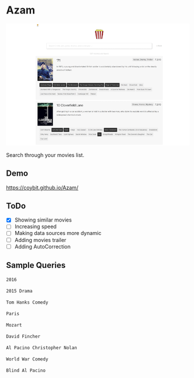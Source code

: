 # Azam

<img src="shots/01.png" width="500"/>

Search through your movies list.

## Demo
https://coybit.github.io/Azam/

## ToDo
- [X] Showing similar movies
- [ ] Increasing speed
- [ ] Making data sources more dynamic
- [ ] Adding movies trailer
- [ ] Adding AutoCorrection

## Sample Queries


`2016`

`2015 Drama`

`Tom Hanks Comedy`

`Paris`

`Mozart`

`David Fincher`

`Al Pacino Christopher Nolan`

`World War Comedy`

`Blind Al Pacino`
